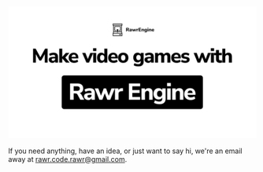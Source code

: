 ![banner](https://github.com/rawr-engine/.github/blob/main/assets/intro.png)

If you need anything, have an idea, or just want to say hi, we're an email away at <rawr.code.rawr@gmail.com>.
